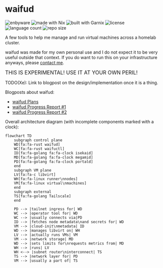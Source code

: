 # waifud

![enbyware](https://pride-badges.pony.workers.dev/static/v1?label=enbyware&labelColor=%23555&stripeWidth=8&stripeColors=FCF434%2CFFFFFF%2C9C59D1%2C2C2C2C)
![made with Nix](https://img.shields.io/badge/made%20with-Nix-blue?logo=nixos)
![built with Garnix](https://img.shields.io/static/v1?label=Built%20with&message=Garnix&color=blue&style=flat&logo=nixos&link=https://garnix.io&labelColor=111212)
![license](https://img.shields.io/github/license/Xe/waifud)
![language count](https://img.shields.io/github/languages/count/Xe/waifud)
![repo size](https://img.shields.io/github/repo-size/Xe/waifud)

A few tools to help me manage and run virtual machines across a homelab cluster.

waifud was made for my own personal use and I do not expect it to be very useful
outside that context. If you do want to run this on your
infrastructure anyways, please [contact me](https://xeiaso.net/contact).

<big>THIS IS EXPERIMENTAL! USE IT AT YOUR OWN PERIL!</big>

TODO(Xe): Link to blogpost on the design/implementation once it is a thing.

Blogposts about waifud:
 - [waifud Plans](https://xeiaso.net/blog/waifud-plans-2021-06-19)
 - [waifud Progress Report #1](https://xeiaso.net/blog/waifud-progress-2022-02-06)
 - [waifud Progress Report #2](https://xeiaso.net/blog/waifud-progress-report-2)

Overall architecture diagram (with incomplete components marked with a
clock):

```mermaid
flowchart TD
    subgraph control plane
    WD[fa:fa-rust waifud]
    WC[fa:fa-rust waifuctl]
    ID[fa:fa-golang fa:fa-clock isekaid]
    MD[fa:fa-golang fa:fa-clock megamid]
    PD[fa:fa-golang fa:fa-clock portald]
    end
    subgraph VM plane
    LV[fa:fa-c libvirt]
    WH[fa:fa-linux runner\nnodes]
    VM[fa:fa-linux virtual\nmachines]
    end
    subgraph external
    TS[fa:fa-golang Tailscale]
    end

    PD --> |tailnet ingress for| WD
    WC --> |operator tool for| WD
    WC --> |usually connects via|PD
    ID --> |fetches node metadata\nand secrets for| WD
    VM --> |cloud-init\nmetadata| ID
    WD --> |manages libvirt on| WH
    LV --> |actually runs VMs| VM
    VM --> |network storage| MD
    WD --> |sets limits for\nrequests metrics from| MD  
    WH --> |runs| LV
    WH <--> |subnet router\ninterconnect| TS
    TS --> |network layer for| PD
    VM --> |usually a part of| TS
```
